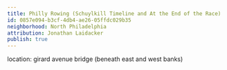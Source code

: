 ```yaml
---
title: Philly Rowing (Schuylkill Timeline and At the End of the Race)
id: 0857e094-b3cf-4db4-ae26-05ffdc029b35
neighborhood: North Philadelphia
attribution: Jonathan Laidacker
publish: true
---
```


location: girard avenue bridge (beneath east and west banks)


            










            